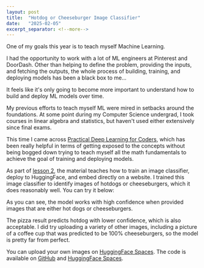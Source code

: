 ```yaml
---
layout: post
title:  "Hotdog or Cheeseburger Image Classifier"
date:   "2025-02-05"
excerpt_separator: <!--more-->
---
```


One of my goals this year is to teach myself Machine Learning.

I had the opportunity to work with a lot of ML engineers at Pinterest and DoorDash. Other than helping to define the problem, providing the inputs, and fetching the outputs, the whole process of building, training, and deploying models has been a black box to me...

<!--more-->

It feels like it's only going to become more important to understand how to build and deploy ML models over time.

My previous efforts to teach myself ML were mired in setbacks around the foundations. At some point during my Computer Science undergrad, I took courses in linear algebra and statistics, but haven't used either extensively since final exams.

This time I came across [Practical Deep Learning for Coders](https://course.fast.ai/), which has been really helpful in terms of getting exposed to the concepts without being bogged down trying to teach myself all the math fundamentals to achieve the goal of training and deploying models.

As part of [lesson 2](https://course.fast.ai/Lessons/lesson2.html), the material teaches how to train an image classifier, deploy to HuggingFace, and embed directly on a website. I trained this image classifier to identify images of hotdogs or cheeseburgers, which it does reasonably well. You can try it below:

<div class="image_classifier_demo">
    <div>
        <div predict="examples/cheeseburger.jpg" class="image_classifier_demo_image" style="background-image: url('https://github.com/Donohue/hotdog_or_cheeseburger/blob/main/examples/cheeseburger.jpg?raw=true');"></div>
        <div predict="examples/hotdog.jpg" class="image_classifier_demo_image" style="background-image: url('https://github.com/Donohue/hotdog_or_cheeseburger/blob/main/examples/hotdog.jpg?raw=true');"></div>
        <div predict="examples/pizza.jpg" class="image_classifier_demo_image" style="background-image: url('https://github.com/Donohue/hotdog_or_cheeseburger/blob/main/examples/pizza.jpg?raw=true');"></div>
    </div>
    <div id="image_classifier_label"></div>
    <div id="image_classifier_confidence_hotdog" class="image_classifier_confidence"></div>
    <div id="image_classifier_confidence_cheeseburger" class="image_classifier_confidence"></div>
</div>

As you can see, the model works with high confidence when provided images that are either hot dogs or cheeseburgers.

The pizza result predicts hotdog with lower confidence, which is also acceptable. I did try uploading a variety of other images, including a picture of a coffee cup that was predicted to be 100% cheeseburgers, so the model is pretty far from perfect.

You can upload your own images on [HuggingFace Spaces](https://huggingface.co/spaces/bthdonohue/hotdog_or_cheeseburger). The code is available on [GitHub](https://github.com/Donohue/hotdog_or_cheeseburger) and [HuggingFace Spaces](https://huggingface.co/spaces/bthdonohue/hotdog_or_cheeseburger/tree/main).

<script type="text/javascript" src="/js/image_classifier.js"></script>
